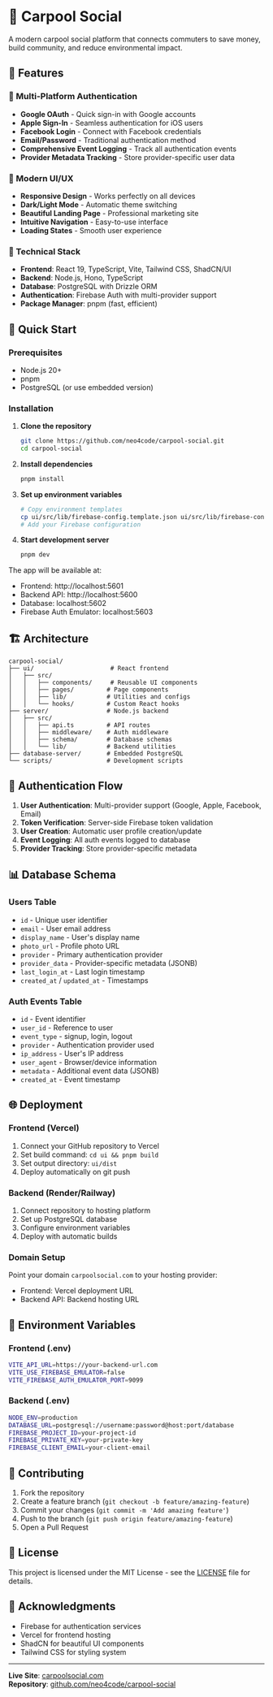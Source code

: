 # 🚗 Carpool Social

A modern carpool social platform that connects commuters to save money, build community, and reduce environmental impact.

## 🌟 Features

### 🔐 Multi-Platform Authentication
- **Google OAuth** - Quick sign-in with Google accounts
- **Apple Sign-In** - Seamless authentication for iOS users  
- **Facebook Login** - Connect with Facebook credentials
- **Email/Password** - Traditional authentication method
- **Comprehensive Event Logging** - Track all authentication events
- **Provider Metadata Tracking** - Store provider-specific user data

### 🎨 Modern UI/UX
- **Responsive Design** - Works perfectly on all devices
- **Dark/Light Mode** - Automatic theme switching
- **Beautiful Landing Page** - Professional marketing site
- **Intuitive Navigation** - Easy-to-use interface
- **Loading States** - Smooth user experience

### 🔧 Technical Stack
- **Frontend**: React 19, TypeScript, Vite, Tailwind CSS, ShadCN/UI
- **Backend**: Node.js, Hono, TypeScript
- **Database**: PostgreSQL with Drizzle ORM
- **Authentication**: Firebase Auth with multi-provider support
- **Package Manager**: pnpm (fast, efficient)

## 🚀 Quick Start

### Prerequisites
- Node.js 20+
- pnpm
- PostgreSQL (or use embedded version)

### Installation

1. **Clone the repository**
   ```bash
   git clone https://github.com/neo4code/carpool-social.git
   cd carpool-social
   ```

2. **Install dependencies**
   ```bash
   pnpm install
   ```

3. **Set up environment variables**
   ```bash
   # Copy environment templates
   cp ui/src/lib/firebase-config.template.json ui/src/lib/firebase-config.json
   # Add your Firebase configuration
   ```

4. **Start development server**
   ```bash
   pnpm dev
   ```

The app will be available at:
- Frontend: http://localhost:5601
- Backend API: http://localhost:5600  
- Database: localhost:5602
- Firebase Auth Emulator: localhost:5603

## 🏗️ Architecture

```
carpool-social/
├── ui/                     # React frontend
│   ├── src/
│   │   ├── components/     # Reusable UI components
│   │   ├── pages/         # Page components
│   │   ├── lib/           # Utilities and configs
│   │   └── hooks/         # Custom React hooks
├── server/                # Node.js backend
│   ├── src/
│   │   ├── api.ts         # API routes
│   │   ├── middleware/    # Auth middleware
│   │   ├── schema/        # Database schemas
│   │   └── lib/           # Backend utilities
├── database-server/       # Embedded PostgreSQL
└── scripts/               # Development scripts
```

## 🔐 Authentication Flow

1. **User Authentication**: Multi-provider support (Google, Apple, Facebook, Email)
2. **Token Verification**: Server-side Firebase token validation
3. **User Creation**: Automatic user profile creation/update
4. **Event Logging**: All auth events logged to database
5. **Provider Tracking**: Store provider-specific metadata

## 📊 Database Schema

### Users Table
- `id` - Unique user identifier
- `email` - User email address
- `display_name` - User's display name
- `photo_url` - Profile photo URL
- `provider` - Primary authentication provider
- `provider_data` - Provider-specific metadata (JSONB)
- `last_login_at` - Last login timestamp
- `created_at` / `updated_at` - Timestamps

### Auth Events Table  
- `id` - Event identifier
- `user_id` - Reference to user
- `event_type` - signup, login, logout
- `provider` - Authentication provider used
- `ip_address` - User's IP address
- `user_agent` - Browser/device information
- `metadata` - Additional event data (JSONB)
- `created_at` - Event timestamp

## 🌐 Deployment

### Frontend (Vercel)
1. Connect your GitHub repository to Vercel
2. Set build command: `cd ui && pnpm build`
3. Set output directory: `ui/dist`
4. Deploy automatically on git push

### Backend (Render/Railway)
1. Connect repository to hosting platform
2. Set up PostgreSQL database
3. Configure environment variables
4. Deploy with automatic builds

### Domain Setup
Point your domain `carpoolsocial.com` to your hosting provider:
- Frontend: Vercel deployment URL
- Backend API: Backend hosting URL

## 🔧 Environment Variables

### Frontend (.env)
```bash
VITE_API_URL=https://your-backend-url.com
VITE_USE_FIREBASE_EMULATOR=false
VITE_FIREBASE_AUTH_EMULATOR_PORT=9099
```

### Backend (.env)
```bash
NODE_ENV=production
DATABASE_URL=postgresql://username:password@host:port/database
FIREBASE_PROJECT_ID=your-project-id
FIREBASE_PRIVATE_KEY=your-private-key
FIREBASE_CLIENT_EMAIL=your-client-email
```

## 🤝 Contributing

1. Fork the repository
2. Create a feature branch (`git checkout -b feature/amazing-feature`)
3. Commit your changes (`git commit -m 'Add amazing feature'`)
4. Push to the branch (`git push origin feature/amazing-feature`)
5. Open a Pull Request

## 📝 License

This project is licensed under the MIT License - see the [LICENSE](LICENSE) file for details.

## 🌟 Acknowledgments

- Firebase for authentication services
- Vercel for frontend hosting
- ShadCN for beautiful UI components
- Tailwind CSS for styling system

---

**Live Site**: [carpoolsocial.com](https://carpoolsocial.com)  
**Repository**: [github.com/neo4code/carpool-social](https://github.com/neo4code/carpool-social)